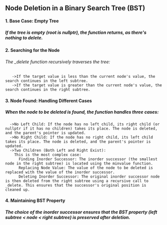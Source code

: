 ## Node Deletion in a Binary Search Tree (BST)

#### 1. Base Case: Empty Tree
##### If the tree is empty (root is nullptr), the function returns, as there's nothing to delete.

#### 2. Searching for the Node
###### The _delete function recursively traverses the tree:
       ->If the target value is less than the current node's value, the search continues in the left subtree.
       ->If the target value is greater than the current node's value, the search continues in the right subtree.
   
#### 3. Node Found: Handling Different Cases
##### When the node to be deleted is found, the function handles three cases:
      ->No Left Child: If the node has no left child, its right child (or nullptr if it has no children) takes its place. The node is deleted,         and the parent's pointer is updated.
      ->No Right Child: If the node has no right child, its left child takes its place. The node is deleted, and the parent's pointer is               updated.
      ->Two Children (Both Left and Right Exist):
        This is the most complex case:
          Finding Inorder Successor: The inorder successor (the smallest node in the right subtree) is located using the minvalue function.
          Replacing Node Value: The value of the node to be deleted is replaced with the value of the inorder successor.
          Deleting Inorder Successor: The original inorder successor node is then deleted from the right subtree using a recursive call to               _delete. This ensures that the successor's original position is cleaned up.
   
#### 4. Maintaining BST Property
##### The choice of the inorder successor ensures that the BST property (left subtree < node < right subtree) is preserved after deletion.
